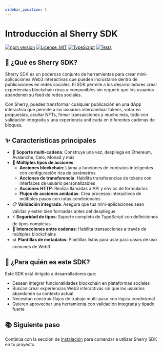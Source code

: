```yaml
---
sidebar_position: 1
---
```


# Introducción al Sherry SDK

[![npm version](https://img.shields.io/npm/v/@sherrylinks/sdk.svg)](https://www.npmjs.com/package/@sherrylinks/sdk)
[![License: MIT](https://img.shields.io/badge/License-MIT-blue.svg)](https://opensource.org/licenses/MIT)
[![TypeScript](https://img.shields.io/badge/TypeScript-4.9%2B-blue)](https://www.typescriptlang.org/)
[![Tests](https://img.shields.io/badge/Tests-Jest-green)](https://jestjs.io/)

## 🌟 ¿Qué es Sherry SDK?

Sherry SDK es un poderoso conjunto de herramientas para crear mini-aplicaciones Web3 interactivas que pueden incrustarse dentro de publicaciones en redes sociales. El SDK permite a los desarrolladores crear experiencias blockchain ricas y componibles sin requerir que los usuarios abandonen su feed de redes sociales.

Con Sherry, puedes transformar cualquier publicación en una dApp interactiva que permite a los usuarios intercambiar tokens, votar en propuestas, acuñar NFTs, firmar transacciones y mucho más, todo con validación integrada y una experiencia unificada en diferentes cadenas de bloques.

## ✨ Características principales

- 🔗 **Soporte multi-cadena**: Construye una vez, despliega en Ethereum, Avalanche, Celo, Monad y más
- 🧩 **Múltiples tipos de acciones**:
  - **Acciones blockchain**: Llama a funciones de contratos inteligentes con configuración rica de parámetros
  - **Acciones de transferencia**: Habilita transferencias de tokens con interfaces de usuario personalizables
  - **Acciones HTTP**: Realiza llamadas a API y envíos de formularios
  - **Flujos de acciones anidadas**: Crea procesos interactivos de múltiples pasos con rutas condicionales
- 📋 **Validación integrada**: Asegura que tus mini-aplicaciones sean válidas y estén bien formadas antes del despliegue
- ⚡ **Seguridad de tipos**: Soporte completo de TypeScript con definiciones de tipos completas
- 🔄 **Interacciones entre cadenas**: Habilita transacciones a través de múltiples blockchains
- 📊 **Plantillas de metadatos**: Plantillas listas para usar para casos de uso comunes de Web3

## 🚀 ¿Para quién es este SDK?

Este SDK está dirigido a desarrolladores que:

- Desean integrar funcionalidades blockchain en plataformas sociales
- Buscan crear experiencias Web3 interactivas sin que los usuarios abandonen su contexto actual
- Necesitan construir flujos de trabajo multi-paso con lógica condicional
- Quieren aprovechar una herramienta con validación integrada y tipado fuerte

## 📚 Siguiente paso

Continúa con la sección de [Instalación](./guia-empezar/instalacion.md) para comenzar a utilizar Sherry SDK en tu proyecto.
